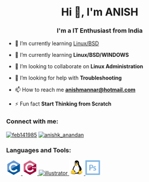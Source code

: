 <h1 align="center">Hi 👋, I'm ANISH</h1>
<h3 align="center">I'm a IT Enthusiast from India</h3>

- 🔭 I’m currently learning [Linux/BSD](https://github.com/freebsd)

- 🌱 I’m currently learning **Linux/BSD/WINDOWS**

- 👯 I’m looking to collaborate on **Linux Administration**

- 🤝 I’m looking for help with **Troubleshooting**

- 📫 How to reach me **anishmannar@hotmail.com**

- ⚡ Fun fact **Start Thinking from Scratch**

<h3 align="left">Connect with me:</h3>
<p align="left">
<a href="https://fb.com/feb141985" target="blank"><img align="center" src="https://raw.githubusercontent.com/rahuldkjain/github-profile-readme-generator/master/src/images/icons/Social/facebook.svg" alt="feb141985" height="30" width="40" /></a>
<a href="https://instagram.com/anishk_anandan" target="blank"><img align="center" src="https://raw.githubusercontent.com/rahuldkjain/github-profile-readme-generator/master/src/images/icons/Social/instagram.svg" alt="anishk_anandan" height="30" width="40" /></a>
</p>

<h3 align="left">Languages and Tools:</h3>
<p align="left"> <a href="https://www.cprogramming.com/" target="_blank" rel="noreferrer"> <img src="https://raw.githubusercontent.com/devicons/devicon/master/icons/c/c-original.svg" alt="c" width="40" height="40"/> </a> <a href="https://www.w3schools.com/cpp/" target="_blank" rel="noreferrer"> <img src="https://raw.githubusercontent.com/devicons/devicon/master/icons/cplusplus/cplusplus-original.svg" alt="cplusplus" width="40" height="40"/> </a> <a href="https://www.adobe.com/in/products/illustrator.html" target="_blank" rel="noreferrer"> <img src="https://www.vectorlogo.zone/logos/adobe_illustrator/adobe_illustrator-icon.svg" alt="illustrator" width="40" height="40"/> </a> <a href="https://www.linux.org/" target="_blank" rel="noreferrer"> <img src="https://raw.githubusercontent.com/devicons/devicon/master/icons/linux/linux-original.svg" alt="linux" width="40" height="40"/> </a> <a href="https://www.photoshop.com/en" target="_blank" rel="noreferrer"> <img src="https://raw.githubusercontent.com/devicons/devicon/master/icons/photoshop/photoshop-line.svg" alt="photoshop" width="40" height="40"/> </a> </p>
